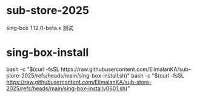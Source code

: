 # sub-store-2025
sing-box 1.12.0-beta.x 测试
# sing-box-install
bash -c "$(curl -fsSL https://raw.githubusercontent.com/ElimalanKA/sub-store-2025/refs/heads/main/sing-box-install.sh)"
bash -c "$(curl -fsSL https://raw.githubusercontent.com/ElimalanKA/sub-store-2025/refs/heads/main/sing-box-installv0601.sh)"
